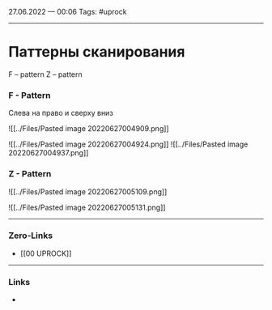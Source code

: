 27.06.2022 — 00:06
Tags: #uprock 

---
# Паттерны сканирования
F – pattern
Z – pattern


### F - Pattern
Слева на право и сверху вниз

![[../Files/Pasted image 20220627004909.png]]

![[../Files/Pasted image 20220627004924.png]]
![[../Files/Pasted image 20220627004937.png]]






### Z - Pattern
![[../Files/Pasted image 20220627005109.png]]

![[../Files/Pasted image 20220627005131.png]]



---
### Zero-Links
- [[00 UPROCK]]

---
### Links
- 